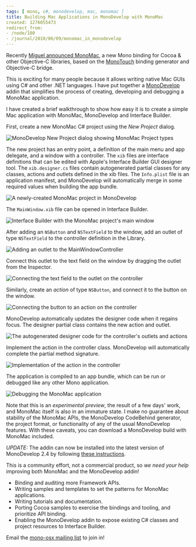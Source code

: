 ```yaml
---
tags: [ mono, c#, monodevelop, mac, monomac ]
title: Building Mac Applications in MonoDevelop with MonoMac
created: 1276055473
redirect_from:
- /node/180
- /journal/2010/06/09/monomac_in_monodevelop
---
```

Recently [Miguel announced
MonoMac](http://tirania.org/blog/archive/2010/Apr-19.html), a new Mono binding
for Cocoa & other Objective-C libraries, based on the
[MonoTouch](http://monotouch.net) binding generator and Objective-C bridge.

This is exciting for many people because it allows writing native Mac GUIs using
C# and other .NET languages. I have put together a
[MonoDevelop](https://monodevelop.com) addin that simplifies the process of
creating, developing and debugging a MonoMac application.<!--break-->

I have created a brief walkthrough to show how easy it is to create a simple Mac application with MonoMac, MonoDevelop and Interface Builder.

First, create a new MonoMac C# project using the _New Project_ dialog.

![MonoDevelop New Project dialog showing MonoMac Project types](/files/images/MonoScreenshots/MonoMacHello1.png)

The new project has an entry point, a definition of the main menu and app
delegate, and a window with a controller. The `xib` files are interface
definitions that can be edited with Apple's Interface Builder GUI designer tool.
The `xib.designer.cs` files contain autogenerated partial classes for any
classes, actions and outlets defined in the xib files. The `Info.plist` file is
an application manifest, and MonoDevelop will automatically merge in some
required values when building the app bundle.

![A newly-created MonoMac project in MonoDevelop](/files/images/MonoScreenshots/MonoMacHello2.png)

The `MainWindow.xib` file can be opened in Interface Builder.

![Interface Builder with the MonoMac project's main window](/files/images/MonoScreenshots/MonoMacHello3.png)

After adding an `NSButton` and `NSTextField` to the window, add an outlet of type `NSTextField` to the controller definition in the Library.

![Adding an outlet to the MainWindowController](/files/images/MonoScreenshots/MonoMacHello4.png)

Connect this outlet to the text field on the window by dragging the outlet from the Inspector.

![Connecting the text field to the outlet on the controller](/files/images/MonoScreenshots/MonoMacHello5.png)

Similarly, create an _action_ of type `NSButton`, and connect it to the button on the window.

![Connecting the button to an action on the controller](/files/images/MonoScreenshots/MonoMacHello6.png)

MonoDevelop automatically updates the designer code when it regains focus. The designer partial class contains the new action and outlet.

![The autogenerated designer code for the controller's outlets and actions](/files/images/MonoScreenshots/MonoMacHello7.png)

Implement the action in the controller class. MonoDevelop will automatically complete the partial method signature.

![Implementation of the action in the controller](/files/images/MonoScreenshots/MonoMacHello8.png)

The application is compiled to an app bundle, which can be run or debugged like any other Mono application.

![Debugging the MonoMac application](/files/images/MonoScreenshots/MonoMacHello9.png)

Note that this is an _experimental preview_, the result of a few days' work, and
MonoMac itself is also in an immature state. I make no guarantee about stability
of the MonoMac APIs, the MonoDevelop CodeBehind generator, the project format,
or functionality of any of the usual MonoDevelop features. With these caveats,
you can download a MonoDevelop build with MonoMac included.

*UPDATE:* The addin can now be installed into the latest version of MonoDevelop 2.4 by following [these instructions](http://www.mono-project.com/MonoMac#Obtaining_MonoMac).

This is a community effort, not a commercial product, so *we need your help* improving both MonoMac and the MonoDevelop addin!

* Binding and auditing more Framework APIs.
* Writing samples and templates to set the patterns for MonoMac applications.
* Writing tutorials and documentation.
* Porting Cocoa samples to exercise the bindings and tooling, and prioritize API
  binding.
* Enabling the MonoDevelop addin to expose existing C# classes and project
  resources to Interface Builder.

Email the [mono-osx mailing list](http://lists.ximian.com/mailman/listinfo/mono-osx) to join in!
